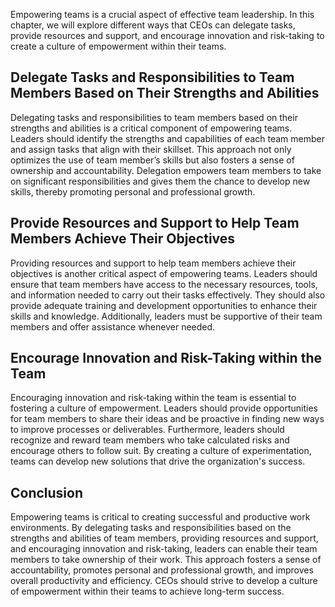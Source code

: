 

Empowering teams is a crucial aspect of effective team leadership. In this chapter, we will explore different ways that CEOs can delegate tasks, provide resources and support, and encourage innovation and risk-taking to create a culture of empowerment within their teams.

## Delegate Tasks and Responsibilities to Team Members Based on Their Strengths and Abilities

Delegating tasks and responsibilities to team members based on their strengths and abilities is a critical component of empowering teams. Leaders should identify the strengths and capabilities of each team member and assign tasks that align with their skillset. This approach not only optimizes the use of team member’s skills but also fosters a sense of ownership and accountability. Delegation empowers team members to take on significant responsibilities and gives them the chance to develop new skills, thereby promoting personal and professional growth.

## Provide Resources and Support to Help Team Members Achieve Their Objectives

Providing resources and support to help team members achieve their objectives is another critical aspect of empowering teams. Leaders should ensure that team members have access to the necessary resources, tools, and information needed to carry out their tasks effectively. They should also provide adequate training and development opportunities to enhance their skills and knowledge. Additionally, leaders must be supportive of their team members and offer assistance whenever needed.

## Encourage Innovation and Risk-Taking within the Team

Encouraging innovation and risk-taking within the team is essential to fostering a culture of empowerment. Leaders should provide opportunities for team members to share their ideas and be proactive in finding new ways to improve processes or deliverables. Furthermore, leaders should recognize and reward team members who take calculated risks and encourage others to follow suit. By creating a culture of experimentation, teams can develop new solutions that drive the organization's success.

## Conclusion

Empowering teams is critical to creating successful and productive work environments. By delegating tasks and responsibilities based on the strengths and abilities of team members, providing resources and support, and encouraging innovation and risk-taking, leaders can enable their team members to take ownership of their work. This approach fosters a sense of accountability, promotes personal and professional growth, and improves overall productivity and efficiency. CEOs should strive to develop a culture of empowerment within their teams to achieve long-term success.
